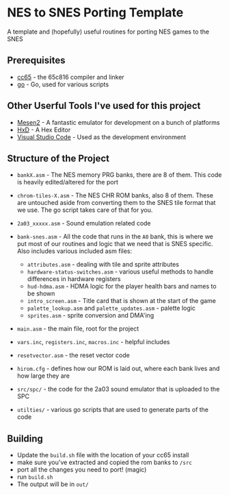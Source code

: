 # NES to SNES Porting Template
A template and (hopefully) useful routines for porting NES games to the SNES

## Prerequisites

* [cc65](https://www.cc65.org/) - the 65c816 compiler and linker
* [go](https://go.dev/) - Go, used for various scripts


## Other Userful Tools I've used for this project

* [Mesen2](https://github.com/SourMesen/Mesen2) - A fantastic emulator for development on a bunch of platforms
* [HxD](https://mh-nexus.de/en/hxd/) - A Hex Editor
* [Visual Studio Code](https://code.visualstudio.com/) - Used as the development environment

## Structure of the Project

* `bankX.asm` - The NES memory PRG banks, there are 8 of them.  This code is heavily edited/altered for the port  
* `chrom-tiles-X.asm` - The NES CHR ROM banks, also 8 of them. These are untouched aside from converting them to the SNES tile format that we use.  The go script takes care of that for you.
* `2a03_xxxxx.asm` - Sound emulation related code
* `bank-snes.asm` - All the code that runs in the `A0` bank, this is where we put most of our routines and logic that we need that is SNES specific.  Also includes various included asm files:

  * `attributes.asm` - dealing with tile and sprite attributes
  * `hardware-status-switches.asm` - various useful methods to handle differences in hardware registers
  * `hud-hdma.asm` - HDMA logic for the player health bars and names to be shown
  * `intro_screen.asm` - Title card that is shown at the start of the game
  * `palette_lookup.asm` and `palette_updates.asm` - palette logic
  * `sprites.asm` - sprite conversion and DMA'ing

* `main.asm` - the main file, root for the project
* `vars.inc`, `registers.inc`, `macros.inc` - helpful includes
* `resetvector.asm` - the reset vector code
* `hirom.cfg` - defines how our ROM is laid out, where each bank lives and how large they are
* `src/spc/` - the code for the 2a03 sound emulator that is uploaded to the SPC
* `utilties/` - various go scripts that are used to generate parts of the code

## Building

* Update the `build.sh` file with the location of your cc65 install
* make sure you've extracted and copied the rom banks to `/src`
* port all the changes you need to port! (magic)
* run `build.sh`
* The output will be in `out/`
